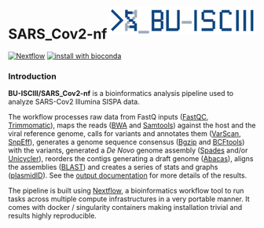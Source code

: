 <img src="docs/images/BU_ISCIII_logo.png" alt="logo" width="300" align="right"/>

# SARS_Cov2-nf
[![Nextflow](https://img.shields.io/badge/nextflow-%E2%89%A50.32.0-brightgreen.svg)](https://www.nextflow.io/)
[![install with bioconda](https://img.shields.io/badge/install%20with-bioconda-brightgreen.svg)](http://bioconda.github.io/)

<!--
[![Docker](https://img.shields.io/docker/automated/nfcore/rnaseq.svg)](https://hub.docker.com/r/nfcore/rnaseq/)
-->
### Introduction

**BU-ISCIII/SARS_Cov2-nf** is a bioinformatics analysis pipeline used to analyze SARS-Cov2 Illumina SISPA data.

The workflow processes raw data from FastQ inputs ([FastQC](https://www.bioinformatics.babraham.ac.uk/projects/fastqc/), [Trimmomatic](http://www.usadellab.org/cms/?page=trimmomatic)), maps the reads ([BWA]() and [Samtools]()) against the host and the viral reference genome, calls for variants and annotates them ([VarScan](), [SnpEff]()), generates a genome sequence consensus ([Bgzip]() and [BCFtools]()) with the variants, generated a _De Novo_ genome assembly ([Spades]() and/or [Unicycler]()), reorders the contigs generating a draft genome ([Abacas]()), aligns the assemblies ([BLAST]()) and creates a series of stats and graphs ([plasmidID]()). See the [output documentation](docs/output.md) for more details of the results.

The pipeline is built using [Nextflow](https://www.nextflow.io), a bioinformatics workflow tool to run tasks across multiple compute infrastructures in a very portable manner. It comes with docker / singularity containers making installation trivial and results highly reproducible.

<!--
### Documentation
The BU-ISCIII/SARS_Cov2 pipeline comes with documentation about the pipeline, found in the `docs/` directory:

1. [Installation](docs/installation.md)
2. Pipeline configuration
    * [Local installation](docs/configuration/local.md)
    * [Adding your own system](docs/configuration/adding_your_own.md)
    * [Reference genomes](docs/configuration/reference_genomes.md)
3. [Running the pipeline](docs/usage.md)
4. [Output and how to interpret the results](docs/output.md)
5. [Troubleshooting](docs/troubleshooting.md)
-->

